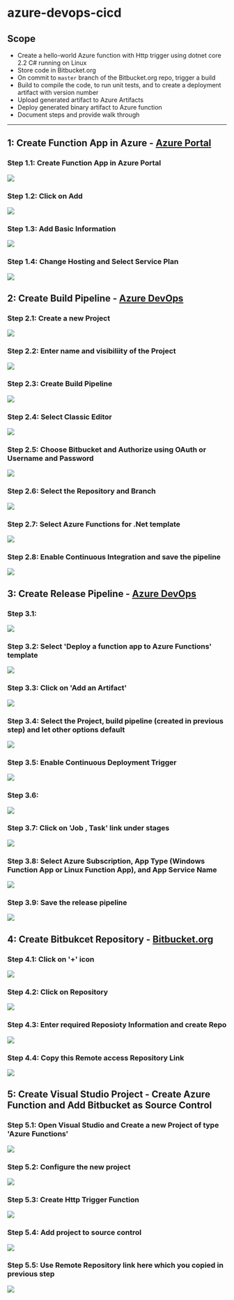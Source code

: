# azure-devops-cicd

## Scope

* Create a hello-world Azure function with Http trigger using dotnet core 2.2 C# running on Linux
* Store code in Bitbucket.org
* On commit to `master` branch of the Bitbucket.org repo, trigger a build
* Build to compile the code, to run unit tests, and to create a deployment artifact with version number
* Upload generated artifact to Azure Artifacts
* Deploy generated binary artifact to Azure function
* Document steps and provide walk through

--------------------------------------------------------------

## 1: Create Function App in Azure - [Azure Portal](https://portal.azure.com/)

### Step 1.1: Create Function App in Azure Portal
![](https://github.com/MuddassirNayyer/azure-devops-cicd/blob/master/Images/AZ%201.PNG)

### Step 1.2: Click on Add
![](https://github.com/MuddassirNayyer/azure-devops-cicd/blob/master/Images/AZ%202.PNG)

### Step 1.3: Add Basic Information
![](https://github.com/MuddassirNayyer/azure-devops-cicd/blob/master/Images/AZ%203.PNG)

### Step 1.4: Change Hosting and Select Service Plan
![](https://github.com/MuddassirNayyer/azure-devops-cicd/blob/master/Images/AZ%204.PNG)


## 2: Create Build Pipeline - [Azure DevOps](http://devops.azure.com/)

### Step 2.1: Create a new Project
![](https://github.com/MuddassirNayyer/azure-devops-cicd/blob/master/Images/d1.PNG)

### Step 2.2: Enter name and visibiliity of the Project
![](https://github.com/MuddassirNayyer/azure-devops-cicd/blob/master/Images/d2.PNG)

### Step 2.3: Create Build Pipeline
![](https://github.com/MuddassirNayyer/azure-devops-cicd/blob/master/Images/d3.PNG)

### Step 2.4: Select Classic Editor
![](https://github.com/MuddassirNayyer/azure-devops-cicd/blob/master/Images/d4.PNG)

### Step 2.5: Choose Bitbucket and Authorize using OAuth or Username and Password
![](https://github.com/MuddassirNayyer/azure-devops-cicd/blob/master/Images/d5.PNG)

### Step 2.6: Select the Repository and Branch
![](https://github.com/MuddassirNayyer/azure-devops-cicd/blob/master/Images/d6.PNG)

### Step 2.7: Select Azure Functions for .Net template
![](https://github.com/MuddassirNayyer/azure-devops-cicd/blob/master/Images/d7.PNG)

### Step 2.8: Enable Continuous Integration and save the pipeline
![](https://github.com/MuddassirNayyer/azure-devops-cicd/blob/master/Images/d8.PNG)


## 3: Create Release Pipeline - [Azure DevOps](http://devops.azure.com/)

### Step 3.1:
![](https://github.com/MuddassirNayyer/azure-devops-cicd/blob/master/Images/d9.PNG)

### Step 3.2: Select 'Deploy a function app to Azure Functions' template
![](https://github.com/MuddassirNayyer/azure-devops-cicd/blob/master/Images/d10.PNG)

### Step 3.3: Click on 'Add an Artifact'
![](https://github.com/MuddassirNayyer/azure-devops-cicd/blob/master/Images/d11.PNG)

### Step 3.4: Select the Project, build pipeline (created in previous step) and let other options default
![](https://github.com/MuddassirNayyer/azure-devops-cicd/blob/master/Images/d12.PNG)

### Step 3.5: Enable Continuous Deployment Trigger
![](https://github.com/MuddassirNayyer/azure-devops-cicd/blob/master/Images/d13.PNG)

### Step 3.6:
![](https://github.com/MuddassirNayyer/azure-devops-cicd/blob/master/Images/d14.PNG)

### Step 3.7: Click on 'Job , Task' link under stages
![](https://github.com/MuddassirNayyer/azure-devops-cicd/blob/master/Images/d15.PNG)

### Step 3.8: Select Azure Subscription, App Type (Windows Function App or Linux Function App), and App Service Name
![](https://github.com/MuddassirNayyer/azure-devops-cicd/blob/master/Images/d16.PNG)

### Step 3.9: Save the release pipeline
![](https://github.com/MuddassirNayyer/azure-devops-cicd/blob/master/Images/d17.PNG)


## 4: Create Bitbukcet Repository - [Bitbucket.org](https://bitbucket.org/)

### Step 4.1: Click on '+' icon
![](https://github.com/MuddassirNayyer/azure-devops-cicd/blob/master/Images/B%201.PNG)

### Step 4.2: Click on Repository
![](https://github.com/MuddassirNayyer/azure-devops-cicd/blob/master/Images/B%202.PNG)

### Step 4.3: Enter required Reposioty Information and create Repo
![](https://github.com/MuddassirNayyer/azure-devops-cicd/blob/master/Images/B%203.PNG)

### Step 4.4: Copy this Remote access Repository Link
![](https://github.com/MuddassirNayyer/azure-devops-cicd/blob/master/Images/B%204.PNG)


## 5: Create Visual Studio Project - Create Azure Function and Add Bitbucket as Source Control

### Step 5.1: Open Visual Studio and Create a new Project of type 'Azure Functions' 
![](https://github.com/MuddassirNayyer/azure-devops-cicd/blob/master/Images/VS%201.PNG)

### Step 5.2: Configure the new project
![](https://github.com/MuddassirNayyer/azure-devops-cicd/blob/master/Images/VS%202.PNG)

### Step 5.3: Create Http Trigger Function
![](https://github.com/MuddassirNayyer/azure-devops-cicd/blob/master/Images/VS%203.PNG)

### Step 5.4: Add project to source control
![](https://github.com/MuddassirNayyer/azure-devops-cicd/blob/master/Images/VS%204.PNG)

### Step 5.5: Use Remote Repository link here which you copied in previous step
![](https://github.com/MuddassirNayyer/azure-devops-cicd/blob/master/Images/VS%205.PNG)
